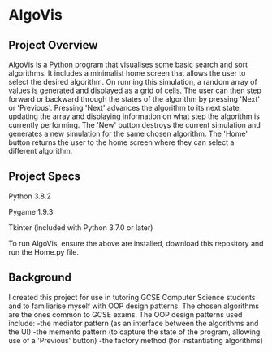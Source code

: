 # AlgoVis

## Project Overview

AlgoVis is a Python program that visualises some basic search and sort algorithms. It includes a minimalist home screen that allows the user to select the desired algorithm. On running this simulation, a random array of values is generated and displayed as a grid of cells. The user can then step forward or backward through the states of the algorithm by pressing 'Next' or 'Previous'. Pressing 'Next' advances the algorithm to its next state, updating the array and displaying information on what step the algorithm is currently performing. The 'New' button destroys the current simulation and generates a new simulation for the same chosen algorithm. The 'Home' button returns the user to the home screen where they can select a different algorithm.

## Project Specs

Python 3.8.2

Pygame 1.9.3

Tkinter (included with Python 3.7.0 or later)

To run AlgoVis, ensure the above are installed, download this repository and run the Home.py file.

## Background

I created this project for use in tutoring GCSE Computer Science students and to familiarise myself with OOP design patterns. The chosen algorithms are the ones common to GCSE exams. The OOP design patterns used include:
-the mediator pattern (as an interface between the algorithms and the UI)
-the memento pattern (to capture the state of the program, allowing use of a 'Previous' button)
-the factory method (for instantiating algorithms)
